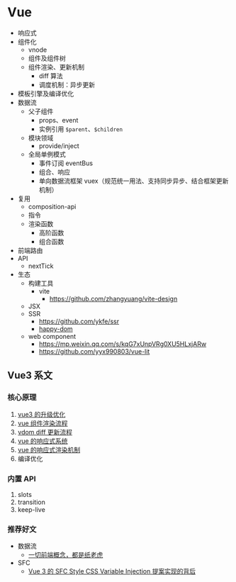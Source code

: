 # Vue

- 响应式
- 组件化
  - vnode
  - 组件及组件树
  - 组件渲染、更新机制
    - diff 算法
    - 调度机制：异步更新
- 模板引擎及编译优化
- 数据流
  - 父子组件
    - props、event
    - 实例引用 `$parent`、`$children`
  - 模块领域
    - provide/inject
  - 全局单例模式  
    - 事件订阅 eventBus
    - 组合、响应
    - 单向数据流框架 vuex（规范统一用法、支持同步异步、结合框架更新机制）
- 复用
  - composition-api
  - 指令
  - 渲染函数
    - 高阶函数
    - 组合函数
- 前端路由
- API
  - nextTick
- 生态
  - 构建工具
    - vite
      - https://github.com/zhangyuang/vite-design
  - JSX
  - SSR
    - https://github.com/ykfe/ssr
    - [happy-dom](https://github.com/capricorn86/happy-dom)
  - web component
    - https://mp.weixin.qq.com/s/kqG7xUnpVRg0XU5HLxjARw
    - https://github.com/yyx990803/vue-lit

## Vue3 系文

### 核心原理

1. [vue3 的升级优化](./vue3的升级优化.md)
2. [vue 组件渲染流程](./vue%20组件渲染流程.md)
3. [vdom diff 更新流程](./vdom%20diff%20更新流程.md)
4. [vue 的响应式系统](./vue%20的响应式系统.md)
5. [vue 的响应式渲染机制](./vue%20的响应式渲染机制.md)
6. 编译优化

### 内置 API

1. slots
2. transition
3. keep-live

### 推荐好文

- 数据流
  - [一切前端概念，都是纸老虎](https://mp.weixin.qq.com/s/oF-MJ39zh0-R65Q4vPX8Dw)
- SFC
  - [Vue 3 的 SFC Style CSS Variable Injection 提案实现的背后](https://mp.weixin.qq.com/s/N1AoRSuK00V5QoZr4TWWvQ)